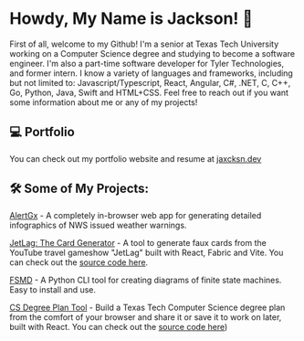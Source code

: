 # Howdy, My Name is Jackson! 🤠

First of all, welcome to my Github! I'm a senior at Texas Tech University working on a Computer Science degree and studying to become a software engineer. I'm also a part-time software developer for Tyler Technologies, and former intern. I know a variety of languages and frameworks, including but not limited to: Javascript/Typescript, React, Angular, C#, .NET, C, C++, Go, Python, Java, Swift and HTML+CSS. Feel free to reach out if you want some information about me or any of my projects!

## 💻 Portfolio
You can check out my portfolio website and resume at [jaxcksn.dev](https://jaxcksn.dev/)

## 🛠️ Some of My Projects:
[AlertGx](https://alertgx.jaxcksn.dev/) - A completely in-browser web app for generating detailed infographics of NWS issued weather warnings.

[JetLag: The Card Generator](https://jetlag.jaxcksn.dev/) - A tool to generate faux cards from the YouTube travel gameshow "JetLag" built with React, Fabric and Vite. You can check out the [source code here](https://github.com/jaxcksn/JetLagCardGenerator).

[FSMD](https://github.com/jaxcksn/FSMD) - A Python CLI tool for creating diagrams of finite state machines. Easy to install and use.

[CS Degree Plan Tool](https://csplan.jaxcksn.dev/) - Build a Texas Tech Computer Science degree plan from the comfort of your browser and share it or save it to work on later, built with React. You can check out the [source code here](https://github.com/jaxcksn/CompSciDegreePlan))


<!---
jaxcksn/jaxcksn is a ✨ special ✨ repository because its `README.md` (this file) appears on your GitHub profile.
You can click the Preview link to take a look at your changes.
--->
